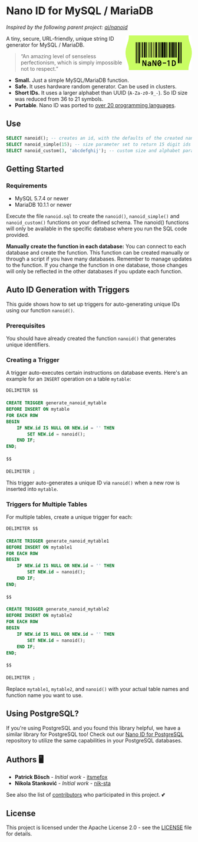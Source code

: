 # Nano ID for MySQL / MariaDB

_Inspired by the following parent project: [ai/nanoid](https://github.com/ai/nanoid)_

<img src="./logo.svg" align="right" alt="Nano ID logo by Anton Lovchikov" width="180" height="94">

A tiny, secure, URL-friendly, unique string ID generator for MySQL / MariaDB.

> “An amazing level of senseless perfectionism, which is simply impossible not to respect.”

* **Small.** Just a simple MySQL/MariaDB function.
* **Safe.** It uses hardware random generator. Can be used in clusters.
* **Short IDs.** It uses a larger alphabet than UUID (`A-Za-z0-9_-`).
  So ID size was reduced from 36 to 21 symbols.
* **Portable**. Nano ID was ported to [over 20 programming languages](https://github.com/ai/nanoid/blob/main/README.md#other-programming-languages).

## Use
```sql
SELECT nanoid(); -- creates an id, with the defaults of the created nanoid() function.
SELECT nanoid_simple(15); -- size parameter set to return 15 digit ids only
SELECT nanoid_custom(3, 'abcdefghij'); -- custom size and alphabet parameters defined. nanoid() generates ids concerning them
```

## Getting Started

### Requirements
* MySQL 5.7.4 or newer
* MariaDB 10.1.1 or newer

Execute the file `nanoid.sql` to create the `nanoid()`, `nanoid_simple()` and `nanoid_custom()` functions on your defined schema. The nanoid() functions will only be available in the specific database where you run the SQL code provided.

**Manually create the function in each database:** You can connect to each database and create the function. This function can be created manually or through a script if you have many databases. Remember to manage updates to the function. If you change the function in one database, those changes will only be reflected in the other databases if you update each function.

## Auto ID Generation with Triggers

This guide shows how to set up triggers for auto-generating unique IDs using our function `nanoid()`.

### Prerequisites

You should have already created the function `nanoid()` that generates unique identifiers.

### Creating a Trigger

A trigger auto-executes certain instructions on database events. Here's an example for an `INSERT` operation on a table `mytable`:

```sql
DELIMITER $$

CREATE TRIGGER generate_nanoid_mytable
BEFORE INSERT ON mytable
FOR EACH ROW
BEGIN
    IF NEW.id IS NULL OR NEW.id = '' THEN
        SET NEW.id = nanoid();
    END IF;
END;

$$

DELIMITER ;
```

This trigger auto-generates a unique ID via `nanoid()` when a new row is inserted into `mytable`.

### Triggers for Multiple Tables

For multiple tables, create a unique trigger for each:

```sql
DELIMITER $$

CREATE TRIGGER generate_nanoid_mytable1
BEFORE INSERT ON mytable1
FOR EACH ROW
BEGIN
    IF NEW.id IS NULL OR NEW.id = '' THEN
        SET NEW.id = nanoid();
    END IF;
END;

$$

CREATE TRIGGER generate_nanoid_mytable2
BEFORE INSERT ON mytable2
FOR EACH ROW
BEGIN
    IF NEW.id IS NULL OR NEW.id = '' THEN
        SET NEW.id = nanoid();
    END IF;
END;

$$

DELIMITER ;
```

Replace `mytable1`, `mytable2`, and `nanoid()` with your actual table names and function name you want to use.

## Using PostgreSQL?

If you're using PostgreSQL and you found this library helpful, we have a similar library for PostgreSQL too! Check out our [Nano ID for PostgreSQL](https://github.com/viascom/nanoid-postgres) repository to utilize the same capabilities in your PostgreSQL databases.

## Authors 🖥️

* **Patrick Bösch** - *Initial work* - [itsmefox](https://github.com/itsmefox)
* **Nikola Stanković** - *Initial work* - [nik-sta](https://github.com/nik-sta)

See also the list of [contributors](https://github.com/viascom/nanoid-mysql-mariadb/contributors) who participated in this project. 💕

## License

This project is licensed under the Apache License 2.0 - see the [LICENSE](LICENSE) file for details.
